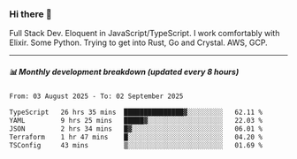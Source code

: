 ### Hi there 👋

Full Stack Dev. Eloquent in JavaScript/TypeScript. I work comfortably with Elixir. Some Python. Trying to get into Rust, Go and Crystal. AWS, GCP.

***

##### 📊 Monthly development breakdown (updated every 8 hours)

<!--START_SECTION:waka-->

```txt
From: 03 August 2025 - To: 02 September 2025

TypeScript   26 hrs 35 mins  ███████████████▓░░░░░░░░░   62.11 %
YAML         9 hrs 25 mins   █████▓░░░░░░░░░░░░░░░░░░░   22.03 %
JSON         2 hrs 34 mins   █▓░░░░░░░░░░░░░░░░░░░░░░░   06.01 %
Terraform    1 hr 47 mins    █░░░░░░░░░░░░░░░░░░░░░░░░   04.20 %
TSConfig     43 mins         ▒░░░░░░░░░░░░░░░░░░░░░░░░   01.69 %
```

<!--END_SECTION:waka-->

